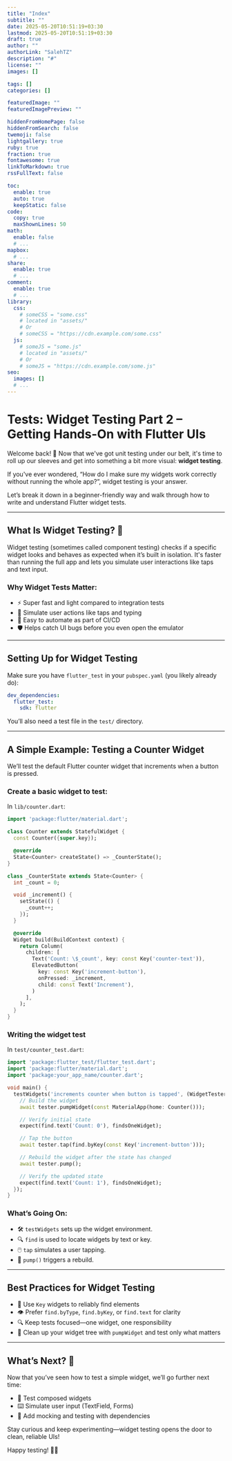 ```yaml
---
title: "Index"
subtitle: ""
date: 2025-05-20T10:51:19+03:30
lastmod: 2025-05-20T10:51:19+03:30
draft: true
author: ""
authorLink: "SalehTZ"
description: "#"
license: ""
images: []

tags: []
categories: []

featuredImage: ""
featuredImagePreview: ""

hiddenFromHomePage: false
hiddenFromSearch: false
twemoji: false
lightgallery: true
ruby: true
fraction: true
fontawesome: true
linkToMarkdown: true
rssFullText: false

toc:
  enable: true
  auto: true
  keepStatic: false
code:
  copy: true
  maxShownLines: 50
math:
  enable: false
  # ...
mapbox:
  # ...
share:
  enable: true
  # ...
comment:
  enable: true
  # ...
library:
  css:
    # someCSS = "some.css"
    # located in "assets/"
    # Or
    # someCSS = "https://cdn.example.com/some.css"
  js:
    # someJS = "some.js"
    # located in "assets/"
    # Or
    # someJS = "https://cdn.example.com/some.js"
seo:
  images: []
  # ...
---
```


<!--more-->

# Tests: Widget Testing Part 2 – Getting Hands-On with Flutter UIs

Welcome back! 👋 Now that we've got unit testing under our belt, it's time to roll up our sleeves and get into something a bit more visual: **widget testing**.

If you've ever wondered, “How do I make sure my widgets work correctly without running the whole app?”, widget testing is your answer.

Let’s break it down in a beginner-friendly way and walk through how to write and understand Flutter widget tests.

---

## What Is Widget Testing? 🧱

Widget testing (sometimes called component testing) checks if a specific widget looks and behaves as expected when it’s built in isolation. It's faster than running the full app and lets you simulate user interactions like taps and text input.

### Why Widget Tests Matter:

* ⚡ Super fast and light compared to integration tests
* 🤖 Simulate user actions like taps and typing
* 🔄 Easy to automate as part of CI/CD
* 🛡️ Helps catch UI bugs before you even open the emulator

---

## Setting Up for Widget Testing

Make sure you have `flutter_test` in your `pubspec.yaml` (you likely already do):

```yaml
dev_dependencies:
  flutter_test:
    sdk: flutter
```

You’ll also need a test file in the `test/` directory.

---

## A Simple Example: Testing a Counter Widget

We’ll test the default Flutter counter widget that increments when a button is pressed.

### Create a basic widget to test:

In `lib/counter.dart`:

```dart
import 'package:flutter/material.dart';

class Counter extends StatefulWidget {
  const Counter({super.key});

  @override
  State<Counter> createState() => _CounterState();
}

class _CounterState extends State<Counter> {
  int _count = 0;

  void _increment() {
    setState(() {
      _count++;
    });
  }

  @override
  Widget build(BuildContext context) {
    return Column(
      children: [
        Text('Count: \$_count', key: const Key('counter-text')),
        ElevatedButton(
          key: const Key('increment-button'),
          onPressed: _increment,
          child: const Text('Increment'),
        )
      ],
    );
  }
}
```

### Writing the widget test

In `test/counter_test.dart`:

```dart
import 'package:flutter_test/flutter_test.dart';
import 'package:flutter/material.dart';
import 'package:your_app_name/counter.dart';

void main() {
  testWidgets('increments counter when button is tapped', (WidgetTester tester) async {
    // Build the widget
    await tester.pumpWidget(const MaterialApp(home: Counter()));

    // Verify initial state
    expect(find.text('Count: 0'), findsOneWidget);

    // Tap the button
    await tester.tap(find.byKey(const Key('increment-button')));

    // Rebuild the widget after the state has changed
    await tester.pump();

    // Verify the updated state
    expect(find.text('Count: 1'), findsOneWidget);
  });
}
```

### What’s Going On:

* 🛠️ `testWidgets` sets up the widget environment.
* 🔍 `find` is used to locate widgets by text or key.
* 🖱️ `tap` simulates a user tapping.
* 🔄 `pump()` triggers a rebuild.

---

## Best Practices for Widget Testing

* 🧪 Use `Key` widgets to reliably find elements
* 👁️ Prefer `find.byType`, `find.byKey`, or `find.text` for clarity
* 🔍 Keep tests focused—one widget, one responsibility
* 🧼 Clean up your widget tree with `pumpWidget` and test only what matters

---

## What’s Next? 🚀

Now that you’ve seen how to test a simple widget, we’ll go further next time:

* 🧩 Test composed widgets
* ⌨️ Simulate user input (TextField, Forms)
* 🧰 Add mocking and testing with dependencies

Stay curious and keep experimenting—widget testing opens the door to clean, reliable UIs!

Happy testing! 🧱✨
